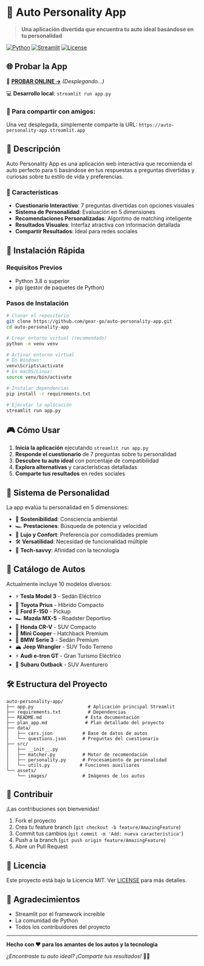 # 🚗 Auto Personality App

> **Una aplicación divertida que encuentra tu auto ideal basándose en tu personalidad**

[![Python](https://img.shields.io/badge/Python-3.8+-blue.svg)](https://www.python.org/)
[![Streamlit](https://img.shields.io/badge/Streamlit-1.28+-red.svg)](https://streamlit.io/)
[![License](https://img.shields.io/badge/License-MIT-green.svg)](LICENSE)

## 🌐 Probar la App

🚀 **[PROBAR ONLINE →](https://auto-personality-app.streamlit.app)** *(Desplegando...)*

💻 **Desarrollo local**: `streamlit run app.py`

### 📱 Para compartir con amigos:
Una vez desplegada, simplemente comparte la URL: `https://auto-personality-app.streamlit.app`

## 📝 Descripción

Auto Personality App es una aplicación web interactiva que recomienda el auto perfecto para ti basándose en tus respuestas a preguntas divertidas y curiosas sobre tu estilo de vida y preferencias.

### 🎯 Características

- **Cuestionario Interactivo**: 7 preguntas divertidas con opciones visuales
- **Sistema de Personalidad**: Evaluación en 5 dimensiones
- **Recomendaciones Personalizadas**: Algoritmo de matching inteligente
- **Resultados Visuales**: Interfaz atractiva con información detallada
- **Compartir Resultados**: Ideal para redes sociales

## 🚀 Instalación Rápida

### Requisitos Previos
- Python 3.8 o superior
- pip (gestor de paquetes de Python)

### Pasos de Instalación

```bash
# Clonar el repositorio
git clone https://github.com/gear-go/auto-personality-app.git
cd auto-personality-app

# Crear entorno virtual (recomendado)
python -m venv venv

# Activar entorno virtual
# En Windows:
venv\Scripts\activate
# En macOS/Linux:
source venv/bin/activate

# Instalar dependencias
pip install -r requirements.txt

# Ejecutar la aplicación
streamlit run app.py
```

## 🎮 Cómo Usar

1. **Inicia la aplicación** ejecutando `streamlit run app.py`
2. **Responde el cuestionario** de 7 preguntas sobre tu personalidad
3. **Descubre tu auto ideal** con porcentaje de compatibilidad
4. **Explora alternativas** y características detalladas
5. **Comparte tus resultados** en redes sociales

## 🧠 Sistema de Personalidad

La app evalúa tu personalidad en 5 dimensiones:

- 🌱 **Sostenibilidad**: Consciencia ambiental
- 🏎️ **Prestaciones**: Búsqueda de potencia y velocidad  
- 💎 **Lujo y Confort**: Preferencia por comodidades premium
- 🛠️ **Versatilidad**: Necesidad de funcionalidad múltiple
- 📱 **Tech-savvy**: Afinidad con la tecnología

## 🚙 Catálogo de Autos

Actualmente incluye 10 modelos diversos:

- ⚡ **Tesla Model 3** - Sedán Eléctrico
- 🌿 **Toyota Prius** - Híbrido Compacto
- 🚛 **Ford F-150** - Pickup
- 🏎️ **Mazda MX-5** - Roadster Deportivo
- 🚙 **Honda CR-V** - SUV Compacto
- 🎯 **Mini Cooper** - Hatchback Premium
- 👑 **BMW Serie 3** - Sedán Premium
- 🏔️ **Jeep Wrangler** - SUV Todo Terreno
- ⚡ **Audi e-tron GT** - Gran Turismo Eléctrico
- 🌲 **Subaru Outback** - SUV Aventurero

## 🛠️ Estructura del Proyecto

```
auto-personality-app/
├── app.py                    # Aplicación principal Streamlit
├── requirements.txt          # Dependencias
├── README.md                # Esta documentación
├── plan_app.md              # Plan detallado del proyecto
├── data/
│   ├── cars.json           # Base de datos de autos
│   └── questions.json      # Preguntas del cuestionario
├── src/
│   ├── __init__.py
│   ├── matcher.py          # Motor de recomendación
│   ├── personality.py      # Procesamiento de personalidad
│   └── utils.py           # Funciones auxiliares
└── assets/
    └── images/             # Imágenes de los autos
```

## 🤝 Contribuir

¡Las contribuciones son bienvenidas! 

1. Fork el proyecto
2. Crea tu feature branch (`git checkout -b feature/AmazingFeature`)
3. Commit tus cambios (`git commit -m 'Add: nueva característica'`)
4. Push a la branch (`git push origin feature/AmazingFeature`)
5. Abre un Pull Request

## 📄 Licencia

Este proyecto está bajo la Licencia MIT. Ver [LICENSE](LICENSE) para más detalles.

## 🙏 Agradecimientos

- Streamlit por el framework increíble
- La comunidad de Python
- Todos los contribuidores del proyecto

---

**Hecho con ❤️ para los amantes de los autos y la tecnología**

*¿Encontraste tu auto ideal? ¡Comparte tus resultados!* 🚗✨

